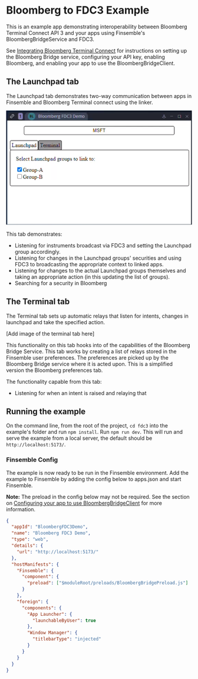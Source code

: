 # Bloomberg to FDC3 Example

This is an example app demonstrating interoperability between Bloomberg Terminal Connect API 3 and your apps using Finsemble's BloombergBridgeService and FDC3.

See [Integrating Bloomberg Terminal Connect](https://documentation.finsemble.com/docs/add-apps/bloomberg/integratingBloomberg) for instructions on setting up the Bloomberg Bridge service, configuring your API key, enabling Bloomberg, and enabling your app to use the BloombergBridgeClient.  

## The Launchpad tab

The Launchpad tab demonstrates two-way communication between apps in Finsemble and Bloomberg Terminal connect using the linker.

![img.png](img.png)

This tab demonstrates:
- Listening for instruments broadcast via FDC3 and setting the Launchpad group accordingly.
- Listening for changes in the Launchpad groups' securities and using FDC3 to broadcasting the appropriate context to linked apps.  
- Listening for changes to the actual Launchpad groups themselves and taking an appropriate action (in this updating the list of groups). 
- Searching for a security in Bloomberg

## The Terminal tab

The Terminal tab sets up automatic relays that listen for intents, changes in launchpad and take the specified action.

[Add image of the terminal tab here]

This functionality on this tab hooks into of the capabilities of the Bloomberg Bridge Service. This tab works by creating a list of relays stored in the Finsemble user preferences. The preferences are picked up by the Bloomberg Bridge service where it is acted upon. This is a simplified version the Bloomberg preferences tab.

The functionality capable from this tab:

- Listening for when an intent is raised and relaying that

## Running the example

On the command line, from the root of the project, `cd fdc3` into the example's folder and run `npm install`. Run `npm run dev`.
This will run and serve the example from a local server, the default should be `http://localhost:5173/`.

### Finsemble Config

The example is now ready to be run in the Finsemble environment. Add the example to Finsemble by adding the config below to apps.json and start Finsemble. 

**Note:** The preload in the config below may not be required. See the section on [Configuring your app to use BloombergBridgeClient](https://documentation.finsemble.com/docs/add-apps/bloomberg/integratingBloomberg#configuring-your-app-to-use-bloombergbridgeclient) for more information.

```json
{
  "appId": "BloombergFDC3Demo",
  "name": "Bloomberg FDC3 Demo",
  "type": "web",
  "details": {
    "url": "http://localhost:5173/"
  },
  "hostManifests": {
    "Finsemble": {
      "component": {
        "preload": ["$moduleRoot/preloads/BloombergBridgePreload.js"]
      }
    },
    "foreign": {
      "components": {
        "App Launcher": {
          "launchableByUser": true
        },
        "Window Manager": {
          "titlebarType": "injected"
        }
      }
    }
  }
}
```

